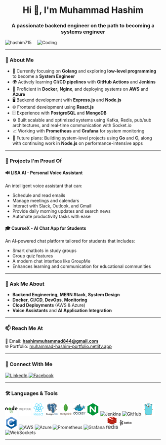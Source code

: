 <h1 align="center">Hi 👋, I'm Muhammad Hashim</h1>
<h3 align="center">A passionate backend engineer on the path to becoming a systems engineer</h3>
<img align="right" alt="Coding" width="400" src="https://cdn.dribbble.com/users/1162077/screenshots/3848914/programmer.gif" />

<p align="left">
  <img src="https://komarev.com/ghpvc/?username=hashim715&label=Profile%20views&color=0e75b6&style=flat" alt="hashim715" />
</p>

---

### 🚀 About Me

- 🔧 Currently focusing on **Golang** and exploring **low-level programming** to become a **System Engineer**  
- 🌍 Actively learning **CI/CD pipelines** with **GitHub Actions** and **Jenkins**  
- 🐳 Proficient in **Docker**, **Nginx**, and deploying systems on **AWS** and **Azure**  
- 🖥️ Backend development with **Express.js** and **Node.js**  
- 🌐 Frontend development using **React.js**  
- 🗄️ Experience with **PostgreSQL** and **MongoDB**
- ⚙️ Built scalable and optimized systems using Kafka, Redis, pub/sub architectures, and real-time communication with Socket.io
- 📈 Working with **Prometheus** and **Grafana** for system monitoring  
- 🔬 Future plans: Building system-level projects using **Go** and **C**, along with continuing work in **Node.js** on performance-intensive apps

---

### 🧠 Projects I'm Proud Of

#### 🔊 **LISA AI - Personal Voice Assistant**  
An intelligent voice assistant that can:  
- Schedule and read emails  
- Manage meetings and calendars  
- Interact with Slack, Outlook, and Gmail  
- Provide daily morning updates and search news  
- Automate productivity tasks with ease

#### 🎓 **CourseX - AI Chat App for Students**  
An AI-powered chat platform tailored for students that includes:  
- Smart chatbots in study groups  
- Group quiz features  
- A modern chat interface like GroupMe  
- Enhances learning and communication for educational communities

---

### 💬 Ask Me About
- **Backend Engineering**, **MERN Stack**, **System Design**
- **Docker**, **CI/CD**, **DevOps**, **Monitoring**
- **Cloud Deployments** (AWS & Azure)
- **Voice Assistants** and **AI Application Integration**

---

### 📫 Reach Me At

📧 Email: **hashimmuhammad844@gmail.com**  
🌐 Portfolio: [muhammad-hashim-portfolio.netlify.app](https://muhammad-hashim-portfolio.netlify.app)

---

### 🤝 Connect With Me

<p align="left">
  <a href="https://linkedin.com/in/muhammad hashim" target="blank">
    <img align="center" src="https://raw.githubusercontent.com/rahuldkjain/github-profile-readme-generator/master/src/images/icons/Social/linked-in-alt.svg" alt="LinkedIn" height="30" width="40" />
  </a>
  <a href="https://fb.com/muhammad hashim shoro" target="blank">
    <img align="center" src="https://raw.githubusercontent.com/rahuldkjain/github-profile-readme-generator/master/src/images/icons/Social/facebook.svg" alt="Facebook" height="30" width="40" />
  </a>
</p>

---

### 🛠️ Languages & Tools

<p align="left"> <img src="https://raw.githubusercontent.com/devicons/devicon/master/icons/nodejs/nodejs-original-wordmark.svg" alt="Node.js" width="40" height="40" /> <img src="https://raw.githubusercontent.com/devicons/devicon/master/icons/express/express-original-wordmark.svg" alt="Express.js" width="40" height="40" /> <img src="https://raw.githubusercontent.com/devicons/devicon/master/icons/react/react-original-wordmark.svg" alt="React.js" width="40" height="40" /> <img src="https://raw.githubusercontent.com/devicons/devicon/master/icons/postgresql/postgresql-original-wordmark.svg" alt="PostgreSQL" width="40" height="40" /> <img src="https://raw.githubusercontent.com/devicons/devicon/master/icons/mongodb/mongodb-original-wordmark.svg" alt="MongoDB" width="40" height="40" /> <img src="https://raw.githubusercontent.com/devicons/devicon/master/icons/docker/docker-original-wordmark.svg" alt="Docker" width="40" height="40" /> <img src="https://raw.githubusercontent.com/devicons/devicon/master/icons/nginx/nginx-original.svg" alt="Nginx" width="40" height="40" /> <img src="https://www.vectorlogo.zone/logos/jenkins/jenkins-icon.svg" alt="Jenkins" width="40" height="40" /> <img src="https://www.vectorlogo.zone/logos/github/github-icon.svg" alt="GitHub" width="40" height="40" /> <img src="https://raw.githubusercontent.com/devicons/devicon/master/icons/go/go-original.svg" alt="Golang" width="40" height="40" /> <img src="https://raw.githubusercontent.com/devicons/devicon/master/icons/c/c-original.svg" alt="C" width="40" height="40" /> <img src="https://www.vectorlogo.zone/logos/amazon_aws/amazon_aws-icon.svg" alt="AWS" width="40" height="40" /> <img src="https://www.vectorlogo.zone/logos/microsoft_azure/microsoft_azure-icon.svg" alt="Azure" width="40" height="40" /> <img src="https://www.vectorlogo.zone/logos/prometheusio/prometheusio-icon.svg" alt="Prometheus" width="40" height="40" /> <img src="https://www.vectorlogo.zone/logos/grafana/grafana-icon.svg" alt="Grafana" width="40" height="40" /> <img src="https://raw.githubusercontent.com/devicons/devicon/master/icons/redis/redis-original-wordmark.svg" alt="Redis" width="40" height="40" /> <img src="https://raw.githubusercontent.com/devicons/devicon/master/icons/apachekafka/apachekafka-original-wordmark.svg" alt="Kafka" width="40" height="40" /> <img src="https://raw.githubusercontent.com/devicons/devicon/master/icons/websocket/websocket-original.svg" alt="WebSockets" width="40" height="40" /> </p>

---
